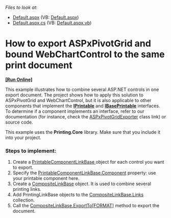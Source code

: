 <!-- default file list -->
*Files to look at*:

* [Default.aspx](./CS/Default.aspx) (VB: [Default.aspx](./VB/Default.aspx))
* [Default.aspx.cs](./CS/Default.aspx.cs) (VB: [Default.aspx.vb](./VB/Default.aspx.vb))
<!-- default file list end -->
# How to export ASPxPivotGrid and bound WebChartControl to the same print document
<!-- run online -->
**[[Run Online]](https://codecentral.devexpress.com/e1164/)**
<!-- run online end -->


This example illustrates how to combine several ASP.NET controls in one export document. The project shows how to apply this solution to ASPxPivotGrid and WebChartControl, but it is also applicable to other components that implement the [**IPrintable**](https://documentation.devexpress.com/CoreLibraries/DevExpress.XtraPrinting.IPrintable.class) and [**IBasePrintable**](https://documentation.devexpress.com/CoreLibraries/DevExpress.XtraPrinting.IBasePrintable.class) interfaces. To determine if a component implements an interface, refer to our documentation (for instance, check the [ASPxPivotGridExporter](https://documentation.devexpress.com/AspNet/DevExpress.Web.ASPxPivotGrid.ASPxPivotGridExporter.class) class link) or source code.

This example uses the **Printing.Core** library. Make sure that you include it into your project. 

### Steps to implement:
1. Create a [PrintableComponentLinkBase ](https://documentation.devexpress.com/CoreLibraries/DevExpress.XtraPrintingLinks.PrintableComponentLinkBase.members) object for each control you want to export.
2. Specify the [PrintableComponentLinkBase.Component](https://documentation.devexpress.com/CoreLibraries/DevExpress.XtraPrintingLinks.PrintableComponentLinkBase.Component.property) property: use your printable component here. 
3. Create a [CompositeLinkBase](https://documentation.devexpress.com/#CoreLibraries/clsDevExpressXtraPrintingLinksCompositeLinkBasetopic) object. It is used to combine several printing links.
4. Add PrintingLinkBase objects to the [CompositeLinkBase.Links](https://documentation.devexpress.com/CoreLibraries/DevExpress.XtraPrintingLinks.CompositeLinkBase.Links.property) collection. 
5. Call the [CompositeLinkBase.ExportTo[FORMAT]](https://documentation.devexpress.com/CoreLibraries/DevExpress.XtraPrinting.LinkBase.ExportToDocx.overloads) method to export the document.

